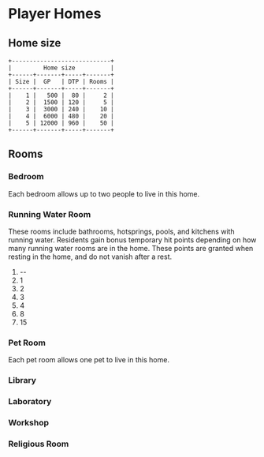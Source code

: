 # Player Homes

## Home size

```
+----------------------------+
|         Home size          |
+------+-------+-----+-------+
| Size |  GP   | DTP | Rooms |
+------+-------+-----+-------+
|    1 |   500 |  80 |     2 |
|    2 |  1500 | 120 |     5 |
|    3 |  3000 | 240 |    10 |
|    4 |  6000 | 480 |    20 |
|    5 | 12000 | 960 |    50 |
+------+-------+-----+-------+
```

## Rooms

### Bedroom
Each bedroom allows up to two people to live in this home.

### Running Water Room
These rooms include bathrooms, hotsprings, pools, and kitchens with running water.
Residents gain bonus temporary hit points depending on how many running water rooms
are in the home. These points are granted when resting in the home, and do
not vanish after a rest.
1. --
2. 1
3. 2
4. 3
5. 4
6. 8
7. 15

### Pet Room
Each pet room allows one pet to live in this home.

### Library

### Laboratory

### Workshop

### Religious Room